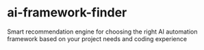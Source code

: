 # ai-framework-finder
Smart recommendation engine for choosing the right AI automation framework based on your project needs and coding experience
